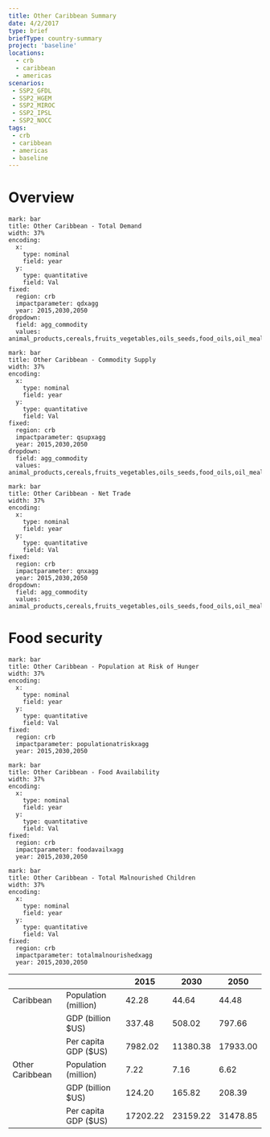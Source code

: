 ```yaml
---
title: Other Caribbean Summary
date: 4/2/2017
type: brief
briefType: country-summary
project: 'baseline'
locations:
  - crb
  - caribbean
  - americas
scenarios:
 - SSP2_GFDL
 - SSP2_HGEM
 - SSP2_MIROC
 - SSP2_IPSL
 - SSP2_NOCC
tags:
 - crb
 - caribbean
 - americas
 - baseline
---
```

# Overview 

```chart
mark: bar
title: Other Caribbean - Total Demand
width: 37%
encoding:
  x:
    type: nominal
    field: year
  y:
    type: quantitative
    field: Val
fixed:
  region: crb
  impactparameter: qdxagg
  year: 2015,2030,2050
dropdown:
  field: agg_commodity
  values: animal_products,cereals,fruits_vegetables,oils_seeds,food_oils,oil_meals,other,pulses,roots_tubers,sugar
```

```chart
mark: bar
title: Other Caribbean - Commodity Supply
width: 37%
encoding:
  x:
    type: nominal
    field: year
  y:
    type: quantitative
    field: Val
fixed:
  region: crb
  impactparameter: qsupxagg
  year: 2015,2030,2050
dropdown:
  field: agg_commodity
  values: animal_products,cereals,fruits_vegetables,oils_seeds,food_oils,oil_meals,other,pulses,roots_tubers,sugar
```

```chart
mark: bar
title: Other Caribbean - Net Trade
width: 37%
encoding:
  x:
    type: nominal
    field: year
  y:
    type: quantitative
    field: Val
fixed:
  region: crb
  impactparameter: qnxagg
  year: 2015,2030,2050
dropdown:
  field: agg_commodity
  values: animal_products,cereals,fruits_vegetables,oils_seeds,food_oils,oil_meals,other,pulses,roots_tubers,sugar
```

# Food security

```chart
mark: bar
title: Other Caribbean - Population at Risk of Hunger
width: 37%
encoding:
  x:
    type: nominal
    field: year
  y:
    type: quantitative
    field: Val
fixed:
  region: crb
  impactparameter: populationatriskxagg
  year: 2015,2030,2050
```

```chart
mark: bar
title: Other Caribbean - Food Availability
width: 37%
encoding:
  x:
    type: nominal
    field: year
  y:
    type: quantitative
    field: Val
fixed:
  region: crb
  impactparameter: foodavailxagg
  year: 2015,2030,2050
```

```chart
mark: bar
title: Other Caribbean - Total Malnourished Children
width: 37%
encoding:
  x:
    type: nominal
    field: year
  y:
    type: quantitative
    field: Val
fixed:
  region: crb
  impactparameter: totalmalnourishedxagg
  year: 2015,2030,2050
```

|   |   | 2015 | 2030 | 2050 |
|---|---|---|---|---|
| Caribbean | Population (million) | 42.28 | 44.64 | 44.48 |
|  | GDP (billion $US) | 337.48 | 508.02 | 797.66 |
|  | Per capita GDP ($US) | 7982.02 | 11380.38 | 17933.00 |
| Other Caribbean | Population (million) | 7.22 | 7.16 | 6.62 |
|  | GDP (billion $US) | 124.20 | 165.82 | 208.39 |
|  | Per capita GDP ($US) | 17202.22| 23159.22| 31478.85|